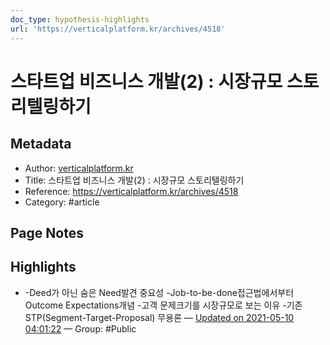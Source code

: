 ```yaml
---
doc_type: hypothesis-highlights
url: 'https://verticalplatform.kr/archives/4518'
---
```


# 스타트업 비즈니스 개발(2) : 시장규모 스토리텔링하기

## Metadata
- Author: [verticalplatform.kr]()
- Title: 스타트업 비즈니스 개발(2) : 시장규모 스토리텔링하기
- Reference: https://verticalplatform.kr/archives/4518
- Category: #article

## Page Notes
## Highlights
- -Deed가 아닌 숨은 Need발견 중요성 -Job-to-be-done접근법에서부터 Outcome Expectations개념 -고객 문제크기를 시장규모로 보는 이유 -기존 STP(Segment-Target-Proposal) 무용론 — [Updated on 2021-05-10 04:01:22](https://hyp.is/8i8vwrD4EeumwW-W5K67dA/verticalplatform.kr/archives/4518) — Group: #Public



